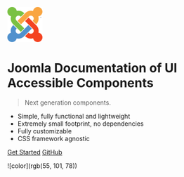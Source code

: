 ![logo](_images/80px-Joomla_logo.png)


# Joomla Documentation of UI Accessible Components

> Next generation components.

- Simple, fully functional and lightweight
- Extremely small footprint, no dependencies
- Fully customizable
- CSS framework agnostic

[Get Started](/quickstart)
[GitHub](https://github.com/joomla/accessibility/)

<!-- background color -->
![color](rgb(55, 101, 78))
